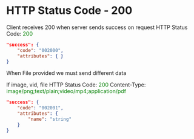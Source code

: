 # HTTP Status Code - 200

Client receives 200 when server sends success on request
HTTP Status Code: <span style="color:green">200</span>
```json
"success": {
    "code": "002000",
    "attributes": { }
}
```

When File provided we must send different data

If image, vid, file
HTTP Status Code: <span style="color:green">200</span>
Content-Type: <span style="color:green">image/png;text/plain;video/mp4;application/pdf</span>
```json
"success": {
    "code": "002001",
    "attributes": { 
        "name": "string"
    }
}
```
